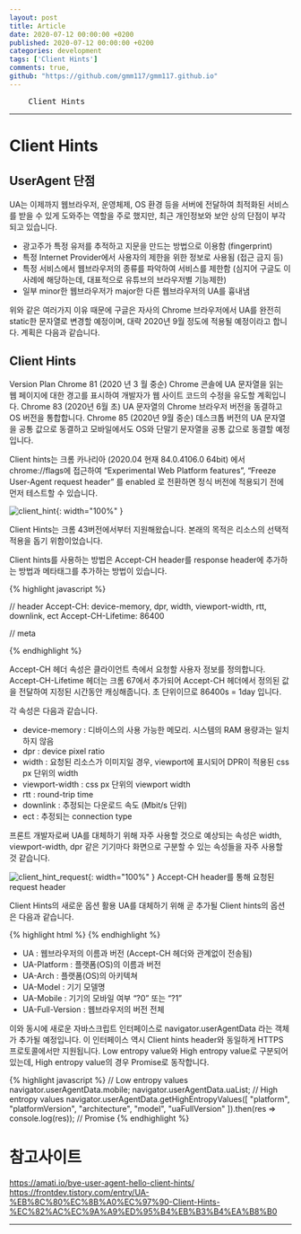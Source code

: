 ```yaml
---
layout: post
title: Article
date: 2020-07-12 00:00:00 +0200
published: 2020-07-12 00:00:00 +0200
categories: development
tags: ['Client Hints']
comments: true,
github: "https://github.com/gmm117/gmm117.github.io"
---
```


<pre>
    Client Hints
</pre>
<!--more-->

---
# Client Hints

## UserAgent 단점
UA는 이제까지 웹브라우저, 운영체제, OS 환경 등을 서버에 전달하여 최적화된 서비스를 받을 수 있게 도와주는 역할을 주로 했지만, 최근 개인정보와 보안 상의 단점이 부각되고 있습니다.

- 광고주가 특정 유저를 추적하고 지문을 만드는 방법으로 이용함 (fingerprint)
- 특정 Internet Provider에서 사용자의 제한을 위한 정보로 사용됨 (접근 금지 등)
- 특정 서비스에서 웹브라우저의 종류를 파악하여 서비스를 제한함 (심지어 구글도 이 사례에 해당하는데, 대표적으로 유튜브의 브라우저별 기능제한)
- 일부 minor한 웹브라우저가 major한 다른 웹브라우저의 UA를 흉내냄

위와 같은 여러가지 이유 때문에 구글은 자사의 Chrome 브라우저에서 UA를 완전히 static한 문자열로 변경할 예정이며, 대략 2020년 9월 정도에 적용될 예정이라고 합니다. 계획은 다음과 같습니다.

## Client Hints 
Version	Plan
Chrome 81 (2020 년 3 월 중순)	Chrome 콘솔에 UA 문자열을 읽는 웹 페이지에 대한 경고를 표시하여 개발자가 웹 사이트 코드의 수정을 유도할 계획입니다.
Chrome 83 (2020년 6월 초)	    UA 문자열의 Chrome 브라우저 버전을 동결하고 OS 버전을 통합합니다.
Chrome 85 (2020년 9월 중순) 	데스크톱 버전의 UA 문자열을 공통 값으로 동결하고 모바일에서도 OS와 단말기 문자열을 공통 값으로 동결할 예정입니다.

Client hints는 크롬 카나리아 (2020.04 현재 84.0.4106.0 64bit) 에서 chrome://flags에 접근하여 “Experimental Web Platform features”, “Freeze User-Agent request header” 를 enabled 로 전환하면 정식 버전에 적용되기 전에 먼저 테스트할 수 있습니다.

![client_hint](/assets/images/{{page.id}}/client_hints_flags.png){: width="100%" }

Client Hints는 크롬 43버전에서부터 지원해왔습니다. 
본래의 목적은 리소스의 선택적 적용을 돕기 위함이었습니다.

Client hints를 사용하는 방법은 Accept-CH header를 response header에 추가하는 방법과 메타태그를 추가하는 방법이 있습니다.


{% highlight javascript %}

// header
Accept-CH: device-memory, dpr, width, viewport-width, rtt, downlink, ect
Accept-CH-Lifetime: 86400

// meta
<meta http-equiv="Accept-CH" content="device-memory, dpr, width, viewport-width, rtt, downlink, ect">
<meta http-equiv="Accept-CH-Lifetime" content="86400">

{% endhighlight %}

Accept-CH 헤더 속성은 클라이언트 측에서 요청할 사용자 정보를 정의합니다.
Accept-CH-Lifetime 헤더는 크롬 67에서 추가되어 Accept-CH 헤더에서 정의된 값을 전달하여 지정된 시간동안 캐싱해줍니다.
초 단위이므로 86400s = 1day 입니다.

각 속성은 다음과 같습니다.

- device-memory : 디바이스의 사용 가능한 메모리. 시스템의 RAM 용량과는 일치하지 않음
- dpr : device pixel ratio
- width : 요청된 리소스가 이미지일 경우, viewport에 표시되어 DPR이 적용된 css px 단위의 width
- viewport-width : css px 단위의 viewport width
- rtt : round-trip time
- downlink : 추정되는 다운로드 속도 (Mbit/s 단위)
- ect : 추정되는 connection type

프론트 개발자로써 UA를 대체하기 위해 자주 사용할 것으로 예상되는 속성은 width, viewport-width, dpr 같은 기기마다 화면으로 구분할 수 있는 속성들을 자주 사용할 것 같습니다.

![client_hint_request](/assets/images/{{page.id}}/client_hint_request.png){: width="100%" }
Accept-CH header를 통해 요청된 request header

Client Hints의 새로운 옵션 활용
UA를 대체하기 위해 곧 추가될 Client hints의 옵션은 다음과 같습니다.

{% highlight html %}
<meta http-equiv="Accept-CH" content="UA, UA-Platform, UA-Arch, UA-Model, UA-Mobile, UA-Full-Version">
{% endhighlight %}

- UA : 웹브라우저의 이름과 버전 (Accept-CH 헤더와 관계없이 전송됨)
- UA-Platform : 플랫폼(OS)의 이름과 버전
- UA-Arch : 플랫폼(OS)의 아키텍쳐
- UA-Model : 기기 모델명
- UA-Mobile : 기기의 모바일 여부 “?0” 또는 “?1”
- UA-Full-Version : 웹브라우저의 버전 전체

이와 동시에 새로운 자바스크립트 인터페이스로 navigator.userAgentData 라는 객체가 추가될 예정입니다. 이 인터페이스 역시 Client hints header와 동일하게 HTTPS 프로토콜에서만 지원됩니다. Low entropy value와 High entropy value로 구분되어 있는데, High entropy value의 경우 Promise로 동작합니다.

{% highlight javascript %}
// Low entropy values
navigator.userAgentData.mobile;
navigator.userAgentData.uaList;
// High entropy values
navigator.userAgentData.getHighEntropyValues([
  "platform",
  "platformVersion",
  "architecture",
  "model",
  "uaFullVersion"
]).then(res => console.log(res)); // Promise
{% endhighlight %}

<h1 style="font-weight:bold">참고사이트</h1>

<a href="https://amati.io/bye-user-agent-hello-client-hints/" target="_blank" style="font-size=30px; color: #4dabf7; text-decoration:underline;">https://amati.io/bye-user-agent-hello-client-hints/</a>
<a href="https://frontdev.tistory.com/entry/UA-%EB%8C%80%EC%8B%A0%EC%97%90-Client-Hints-%EC%82%AC%EC%9A%A9%ED%95%B4%EB%B3%B4%EA%B8%B0" target="_blank" style="font-size=30px; color: #4dabf7; text-decoration:underline;">https://frontdev.tistory.com/entry/UA-%EB%8C%80%EC%8B%A0%EC%97%90-Client-Hints-%EC%82%AC%EC%9A%A9%ED%95%B4%EB%B3%B4%EA%B8%B0</a>

---